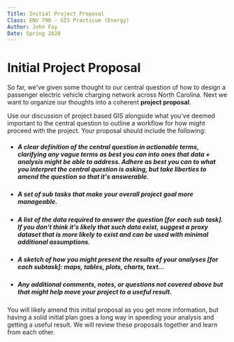 ```yaml
---
Title: Initial Project Proposal
Class: ENV 790 - GIS Practicum (Energy)
Author: John Fay
Date: Spring 2020
---
```


# Initial Project Proposal

So far, we've given some thought to our central question of how to design a passenger electric vehicle charging network across North Carolina. Next we want to organize our thoughts into a coherent **project proposal**. 

Use our discussion of project based GIS alongside what you've deemed important to the central question to outline a workflow for how might proceed with the project. Your proposal should include the following:

* ##### A clear definition of the central question in actionable terms, clarifying any vague terms as best you can into ones that data + analysis might be able to address. Adhere as best you can to what you interpret the central question is asking, but take liberties to amend the question so that it's answerable. 

* ##### A set of sub tasks that make your overall project goal more manageable.

* ##### A list of the data required to answer the question [for each sub task]. If you don't think it's likely that such data exist, suggest a **proxy** dataset that is more likely to exist and can be used with minimal additional assumptions.

* #####  A sketch of how you might present the results of your analyses [for each subtask]: maps, tables, plots, charts, text...

* ##### Any additional comments, notes, or questions not covered above but that might help move your project to a useful result.

You will likely amend this initial proposal as you get more information, but having a solid initial plan goes a long way in speeding your analysis and getting a useful result. We will review these proposals together and learn from each other. 